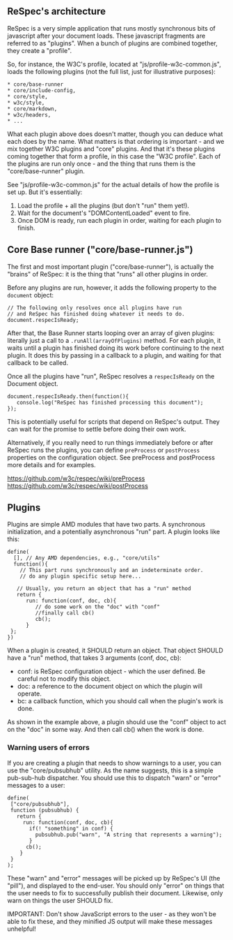 ## ReSpec's architecture  
ReSpec is a very simple application that runs mostly synchronous bits of javascript after your document loads. These javascript fragments are referred to as "plugins". When a bunch of plugins are combined together, they create a "profile".  

So, for instance, the W3C's profile, located at "js/profile-w3c-common.js", loads the following plugins (not the full list, just for illustrative purposes): 

    * core/base-runner 
    * core/include-config, 
    * core/style, 
    * w3c/style, 
    * core/markdown, 
    * w3c/headers, 
    * ...   

What each plugin above does doesn't matter, though you can deduce what each does by the name. What matters is that ordering is important - and we mix together W3C plugins and "core" plugins. And that it's these plugins coming together that form a profile, in this case the "W3C profile". Each of the plugins are run only once - and the thing that runs them is the "core/base-runner" plugin.   

See  "js/profile-w3c-common.js" for the actual details of how the profile is set up. But it's essentially: 

1. Load the profile + all the plugins (but don't "run" them yet!).  
1. Wait for the document's "DOMContentLoaded" event to fire.  
1. Once DOM is ready, run each plugin in order, waiting for each plugin to finish.  

## Core Base runner ("core/base-runner.js") 
The first and most important plugin ("core/base-runner"), is actually the "brains" of ReSpec: it is the thing that "runs" all other plugins in order.  

Before any plugins are run, however, it adds the following property to the `document` object: 

```JS 
// The following only resolves once all plugins have run 
// and ReSpec has finished doing whatever it needs to do. 
document.respecIsReady; 
``` 

After that, the Base Runner starts looping over an array of given plugins: literally just a call to a `.runAll(arrayOfPlugins)` method. For each plugin, it waits until a plugin has finished doing its work before continuing to the next plugin. It does this by passing in a callback to a plugin, and waiting for that callback to be called.  

Once all the plugins have "run", ReSpec resolves a `respecIsReady` on the Document object.   

``` 
document.respecIsReady.then(function(){ 
   console.log("ReSpec has finished processing this document"); 
}); 
``` 

This is potentially useful for scripts that depend on ReSpec's output. They can wait for the promise to settle before doing their own work.  

Alternatively, if you really need to run things immediately before or after ReSpec runs the plugins, you can define `preProcess` or `postProcess` properties on the configuration object. See preProcess and postProcess more details and for examples. 

https://github.com/w3c/respec/wiki/preProcess         
https://github.com/w3c/respec/wiki/postProcess 

## Plugins 
Plugins are simple AMD modules that have two parts. A synchronous initialization, and a potentially asynchronous "run" part. A plugin looks like this: 

```JS 
define( 
  [], // Any AMD dependencies, e.g., "core/utils"  
  function(){ 
    // This part runs synchronously and an indeterminate order.  
    // do any plugin specific setup here...  
  
   // Usually, you return an object that has a "run" method 
   return { 
      run: function(conf, doc, cb){ 
         // do some work on the "doc" with "conf" 
         //finally call cb()   
         cb(); 
      } 
 }; 
}) 
``` 

When a plugin is created, it SHOULD return an object. That object SHOULD have a "run" method, that takes 3 arguments (conf, doc, cb): 

 * conf: is ReSpec configuration object - which the user defined. Be careful not to modify this object.  
 * doc: a reference to the document object on which the plugin will operate. 
 * bc: a callback function, which you should call when the plugin's work is done.   
  
As shown in the example above, a plugin should use the "conf" object to act on the "doc" in some way. And then call cb() when the work is done.  

### Warning users of errors 
If you are creating a plugin that needs to show warnings to a user, you can use the "core/pubsubhub" utility. As the name suggests, this is a simple pub-sub-hub dispatcher. You should use this to dispatch "warn" or "error" messages to a user:  

```JS 
define( 
 ["core/pubsubhub"], 
 function (pubsubhub) {  
   return { 
     run: function(conf, doc, cb){ 
       if(! "something" in conf) { 
         pubsubhub.pub("warn", "A string that represents a warning"); 
       } 
      cb(); 
    } 
 } 
); 
``` 

These "warn" and "error" messages will be picked up by ReSpec's UI (the "pill"), and displayed to the end-user. You should only "error" on things that the user needs to fix to successfully publish their document. Likewise, only warn on things the user SHOULD fix. 

IMPORTANT: Don't show JavaScript errors to the user - as they won't be able to fix these, and they minified JS output will make these messages unhelpful!  
